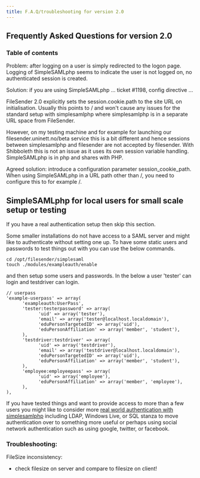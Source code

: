 ```yaml
---
title: F.A.Q/troubleshooting for version 2.0
---
```


## Frequently Asked Questions for version 2.0


### Table of contents


Problem: after logging on a user is simply redirected to the logon page. Logging of SimpleSAMLphp seems to indicate the user is not logged on, no authenticated session is created.

Solution: if you are using SimpleSAMLphp ... ticket #1198, config directive ...

FileSender 2.0 explicitly sets the session.cookie.path to the site URL on initialisation. Usually this points to / and won't cause any
issues for the standard setup with simplesamlphp where simplesamlphp is in a separate URL space from
FileSender.

However, on my testing machine and for example for launching our filesender.uninett.no/beta service this
is a bit different and hence sessions between simplesamlphp and filesender are not accepted by filesender.
With Shibboleth this is not an issue as it uses its own session variable handling. SimpleSAMLphp is in php and shares with PHP.

Agreed solution: introduce a configuration parameter session_cookie_path. When using SimpleSAMLphp in a URL path other than /, you need to configure this to for example /.

## SimpleSAMLphp for local users for small scale setup or testing

If you have a real authentication setup then skip this section.

Some smaller installations do not have access to a SAML server and
might like to authenticate without setting one up. To have some static
users and passwords to test things out with you can use the below commands.

	cd /opt/filesender/simplesaml
	touch ./modules/exampleauth/enable

and then setup some users and passwords. In the below a user 'tester' can login
and testdriver can login.

	// userpass	
	'example-userpass' => array(
	      'exampleauth:UserPass',
	      'tester:testerpassword' => array(
	            'uid' => array('tester'),
	            'email' => array('tester@localhost.localdomain'),
	            'eduPersonTargetedID' => array('uid'),
	            'eduPersonAffiliation' => array('member', 'student'),
	      ),
	      'testdriver:testdriver' => array(
	            'uid' => array('testdriver'),
	            'email' => array('testdriver@localhost.localdomain'),
	            'eduPersonTargetedID' => array('uid'),
	            'eduPersonAffiliation' => array('member', 'student'),
	      ),
	      'employee:employeepass' => array(
	            'uid' => array('employee'),
	            'eduPersonAffiliation' => array('member', 'employee'),
	      ),
	),

If you have tested things and want to provide access to more than a
few users you might like to consider more [real world authentication with simplesamlphp](https://simplesamlphp.org/samlidp)
including LDAP, Windows Live, or SQL
stanza to move authentication over to something more useful or perhaps
using social network authentication such as using google, twitter, or
facebook.



### Troubleshooting:

FileSize inconsistency:
- check filesize on server and compare to filesize on client!
